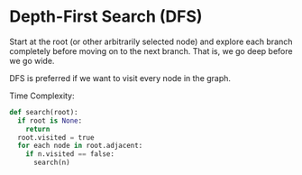 # Depth-First Search (DFS)

Start at the root (or other arbitrarily selected node) and explore each branch completely before moving on 
to the next branch. That is, we go deep before we go wide.

DFS is preferred if we want to visit every node in the graph.

Time Complexity: 

```python
def search(root):
  if root is None:
    return
  root.visited = true
  for each node in root.adjacent:
    if n.visited == false:
      search(n)
